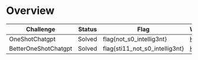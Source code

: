 # Overview

| Challenge  | Status | Flag | Writeup
| ------------- | ------------- |---------| -----|
| OneShotChatgpt | Solved | flag{not_s0_intellig3nt}   | [Here](https://github.com/limxuankai/CTF/blob/main/TencableCTF2023/Misc/OneShotChatGPT.md)     |
| BetterOneShotChatgpt | Solved  |  flag{sti11_not_s0_intellig3nt}  | [Here](https://github.com/limxuankai/CTF/blob/main/TencableCTF2023/Misc/BetterOneShotChatGPT.md)   |

